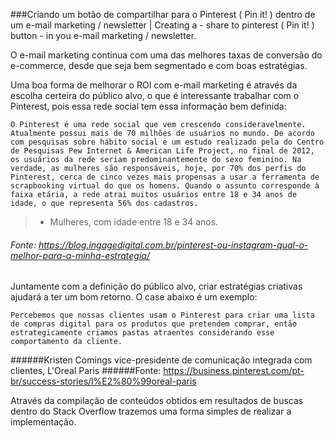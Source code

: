 ###Criando um botão de compartilhar para o Pinterest ( Pin it! ) dentro de um e-mail marketing / newsletter | Creating a - share to pinterest ( Pin it! ) button - in you e-mail marketing / newsletter.

O e-mail marketing continua com uma das melhores taxas de conversão do e-commerce, desde que seja bem segmentado e com boas estratégias.

Uma boa forma de melhorar o ROI com e-mail marketing  é através da escolha certeira do público alvo, o que é interessante trabalhar com o  Pinterest, pois essa rede social tem essa informação bem definida:

	O Pinterest é uma rede social que vem crescendo consideravelmente. Atualmente possui mais de 70 milhões de usuários no mundo. De acordo com pesquisas sobre hábito social e um estudo realizado pela do Centro de Pesquisas Pew Internet & American Life Project, no final de 2012, os usuários da rede seriam predominantemente do sexo feminino. Na verdade, as mulheres são responsáveis, hoje, por 70% dos perfis do Pinterest, cerca de cinco vezes mais propensas a usar a ferramenta de scrapbooking virtual do que os homens. Quando o assunto corresponde à faixa etária, a rede atrai muitos usuários entre 18 e 34 anos de idade, o que representa 56% dos cadastros.
> - Mulheres, com idade entre 18 e 34 anos.
######	Fonte: https://blog.ingagedigital.com.br/pinterest-ou-instagram-qual-o-melhor-para-a-minha-estrategia/

Juntamente com a definição do público alvo, criar estratégias criativas ajudará a ter um bom retorno. O case abaixo é um exemplo:

	Percebemos que nossas clientes usam o Pinterest para criar uma lista de compras digital para os produtos que pretendem comprar, então estrategicamente criamos pastas atraentes considerando esse comportamento da cliente.

######Kristen Comings vice-presidente de comunicação integrada com clientes, L'Oreal Paris
######Fonte: https://business.pinterest.com/pt-br/success-stories/l%E2%80%99oreal-paris

Através da compilação de conteúdos obtidos em resultados de buscas dentro do Stack Overflow trazemos uma forma simples de realizar a implementação.

